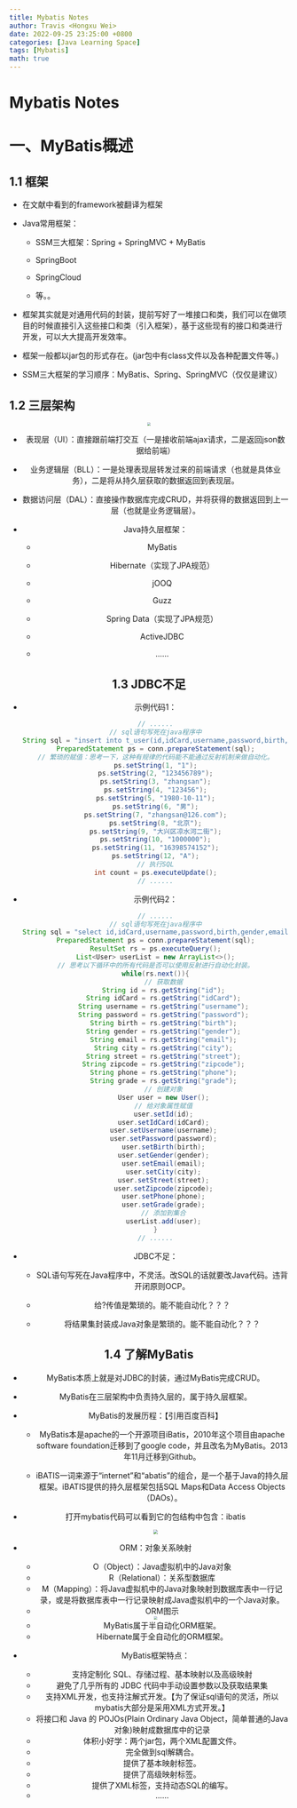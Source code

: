 ```yaml
---
title: Mybatis Notes
author: Travis <Hongxu Wei>
date: 2022-09-25 23:25:00 +0800
categories: [Java Learning Space]
tags: [Mybatis]
math: true
---
```


# Mybatis Notes

# 一、MyBatis概述

## 1.1 框架

- 在文献中看到的framework被翻译为框架

- Java常用框架：
    - SSM三大框架：Spring + SpringMVC + MyBatis

    - SpringBoot

    - SpringCloud

    - 等。。

- 框架其实就是对通用代码的封装，提前写好了一堆接口和类，我们可以在做项目的时候直接引入这些接口和类（引入框架），基于这些现有的接口和类进行开发，可以大大提高开发效率。

- 框架一般都以jar包的形式存在。(jar包中有class文件以及各种配置文件等。)

- SSM三大框架的学习顺序：MyBatis、Spring、SpringMVC（仅仅是建议）

## 1.2 三层架构

<div align=center><img src="https://cdn.jsdelivr.net/gh/Travis1024/PicGo_image/202209261948668.png" style="zoom:40%"/>

- 表现层（UI）：直接跟前端打交互（一是接收前端ajax请求，二是返回json数据给前端）

- 业务逻辑层（BLL）：一是处理表现层转发过来的前端请求（也就是具体业务），二是将从持久层获取的数据返回到表现层。

- 数据访问层（DAL）：直接操作数据库完成CRUD，并将获得的数据返回到上一层（也就是业务逻辑层）。

- Java持久层框架：
    - MyBatis

    - Hibernate（实现了JPA规范）

    - jOOQ

    - Guzz

    - Spring Data（实现了JPA规范）

    - ActiveJDBC

    - ......


## 1.3 JDBC不足

- 示例代码1：

    ```java
    // ......
    // sql语句写死在java程序中
    String sql = "insert into t_user(id,idCard,username,password,birth,gender,email,city,street,zipcode,phone,grade) values(?,?,?,?,?,?,?,?,?,?,?,?)";
    PreparedStatement ps = conn.prepareStatement(sql);
    // 繁琐的赋值：思考一下，这种有规律的代码能不能通过反射机制来做自动化。
    ps.setString(1, "1");
    ps.setString(2, "123456789");
    ps.setString(3, "zhangsan");
    ps.setString(4, "123456");
    ps.setString(5, "1980-10-11");
    ps.setString(6, "男");
    ps.setString(7, "zhangsan@126.com");
    ps.setString(8, "北京");
    ps.setString(9, "大兴区凉水河二街");
    ps.setString(10, "1000000");
    ps.setString(11, "16398574152");
    ps.setString(12, "A");
    // 执行SQL
    int count = ps.executeUpdate();
    // ......
    ```

- 示例代码2：

    ```java
    // ......
    // sql语句写死在java程序中
    String sql = "select id,idCard,username,password,birth,gender,email,city,street,zipcode,phone,grade from t_user";
    PreparedStatement ps = conn.prepareStatement(sql);
    ResultSet rs = ps.executeQuery();
    List<User> userList = new ArrayList<>();
    // 思考以下循环中的所有代码是否可以使用反射进行自动化封装。
    while(rs.next()){
        // 获取数据
        String id = rs.getString("id");
        String idCard = rs.getString("idCard");
        String username = rs.getString("username");
        String password = rs.getString("password");
        String birth = rs.getString("birth");
        String gender = rs.getString("gender");
        String email = rs.getString("email");
        String city = rs.getString("city");
        String street = rs.getString("street");
        String zipcode = rs.getString("zipcode");
        String phone = rs.getString("phone");
        String grade = rs.getString("grade");
        // 创建对象
        User user = new User();
        // 给对象属性赋值
        user.setId(id);
        user.setIdCard(idCard);
        user.setUsername(username);
        user.setPassword(password);
        user.setBirth(birth);
        user.setGender(gender);
        user.setEmail(email);
        user.setCity(city);
        user.setStreet(street);
        user.setZipcode(zipcode);
        user.setPhone(phone);
        user.setGrade(grade);
        // 添加到集合
        userList.add(user);
    }
    // ......
    ```

- JDBC不足：
    - SQL语句写死在Java程序中，不灵活。改SQL的话就要改Java代码。违背开闭原则OCP。

    - 给?传值是繁琐的。能不能自动化？？？

    - 将结果集封装成Java对象是繁琐的。能不能自动化？？？


## 1.4 了解MyBatis

- MyBatis本质上就是对JDBC的封装，通过MyBatis完成CRUD。

- MyBatis在三层架构中负责持久层的，属于持久层框架。

- MyBatis的发展历程：【引用百度百科】

    - MyBatis本是apache的一个开源项目iBatis，2010年这个项目由apache software foundation迁移到了google code，并且改名为MyBatis。2013年11月迁移到Github。

    - iBATIS一词来源于“internet”和“abatis”的组合，是一个基于Java的持久层框架。iBATIS提供的持久层框架包括SQL Maps和Data Access Objects（DAOs）。

- 打开mybatis代码可以看到它的包结构中包含：ibatis

    <img src="https://cdn.jsdelivr.net/gh/Travis1024/PicGo_image/202209261953924.png" style="zoom:50%"/>

- ORM：对象关系映射

    - O（Object）：Java虚拟机中的Java对象
    - R（Relational）：关系型数据库
    - M（Mapping）：将Java虚拟机中的Java对象映射到数据库表中一行记录，或是将数据库表中一行记录映射成Java虚拟机中的一个Java对象。
    - ORM图示

    <img src="https://cdn.jsdelivr.net/gh/Travis1024/PicGo_image/202209261954098.png" style="zoom:40%"/>

    - MyBatis属于半自动化ORM框架。
    - Hibernate属于全自动化的ORM框架。
    
- MyBatis框架特点：

    - 支持定制化 SQL、存储过程、基本映射以及高级映射
    - 避免了几乎所有的 JDBC 代码中手动设置参数以及获取结果集
    - 支持XML开发，也支持注解式开发。【为了保证sql语句的灵活，所以mybatis大部分是采用XML方式开发。】
    - 将接口和 Java 的 POJOs(Plain Ordinary Java Object，简单普通的Java对象)映射成数据库中的记录
    - 体积小好学：两个jar包，两个XML配置文件。
    - 完全做到sql解耦合。
    - 提供了基本映射标签。
    - 提供了高级映射标签。
    - 提供了XML标签，支持动态SQL的编写。
    - ......
